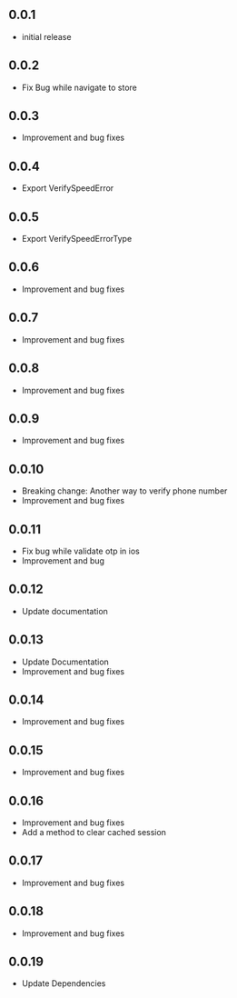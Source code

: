 ## 0.0.1

- initial release

## 0.0.2

- Fix Bug while navigate to store

## 0.0.3

- Improvement and bug fixes

## 0.0.4

- Export VerifySpeedError

## 0.0.5

- Export VerifySpeedErrorType

## 0.0.6

- Improvement and bug fixes

## 0.0.7

- Improvement and bug fixes

## 0.0.8

- Improvement and bug fixes

## 0.0.9

- Improvement and bug fixes

## 0.0.10

- Breaking change: Another way to verify phone number
- Improvement and bug fixes

## 0.0.11

- Fix bug while validate otp in ios
- Improvement and bug

## 0.0.12

- Update documentation

## 0.0.13

- Update Documentation
- Improvement and bug fixes

## 0.0.14

- Improvement and bug fixes

## 0.0.15

- Improvement and bug fixes

## 0.0.16

- Improvement and bug fixes
- Add a method to clear cached session

## 0.0.17

- Improvement and bug fixes

## 0.0.18

- Improvement and bug fixes

## 0.0.19

- Update Dependencies
